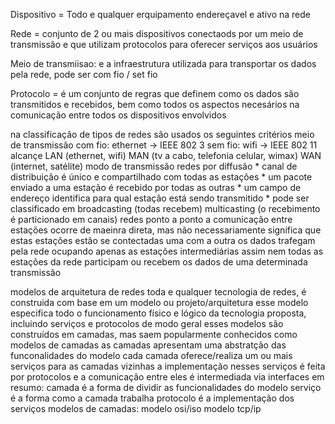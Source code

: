 
Dispositivo = Todo e qualquer erquipamento endereçavel e ativo na rede

Rede = conjunto de 2 ou mais dispositivos conectaods por um meio de transmissão e que utilizam protocolos para oferecer serviços aos usuários

Meio de transmiisao: e a infraestrutura utilizada para transportar os dados pela rede, pode ser com fio / set fio

Protocolo = é um conjunto de regras que definem como os dados são transmitidos e recebidos, bem como todos os aspectos necesários na comunicação entre todos os dispositivos envolvidos

na classificação de tipos de redes são usados os seguintes critérios
    meio de transmissão
        com fio: ethernet -> IEEE 802 3
        sem fio: wifi -> IEEE 802 11
    alcançe
        LAN (ethernet, wifi)
        MAN (tv a cabo, telefonia celular, wimax)
        WAN (internet, satélite)
    modo de transmissão
        redes por diffusão
            * canal de distribuição é único e compartilhado com todas as estações
            * um pacote enviado a uma estação é recebido por todas as outras
            * um campo de endereço identifica para qual estação está sendo transmitido
            * pode ser classificado em
            broadcasting (todas recebem)
            multicasting (o recebimento é particionado em canais)
        redes ponto a ponto
            a comunicação entre estações ocorre de maeinra direta, mas não necessariamente significa que estas estações estão se contectadas uma com a outra
            os dados trafegam pela rede ocupando apenas as estações intermediárias
            assim nem todas as estações da rede participam ou recebem os dados de uma determinada transmissão

modelos de arquitetura de redes
    toda e qualquer tecnologia de redes, é construida com base em um modelo ou projeto/arquitetura
    esse modelo especifica todo o funcionamento físico e lógico da tecnologia proposta, incluindo serviços e protocolos
    de modo geral esses modelos são construídos em camadas, mas saem popularmente conhecidos como modelos de camadas
    as camadas apresentam uma abstratção das funconalidades do modelo
    cada camada oferece/realiza um ou mais serviços para as camadas vizinhas
    a implementação nesses serviços é feita por protocolos
    e a comunicação entre eles é intermediada via interfaces
    em resumo:
        camada é a forma de dividir as funcionalidades do modelo
        serviço é a forma como a camada trabalha
        protocolo é a implementação dos serviços
    modelos de camadas:
    modelo osi/iso
    modelo tcp/ip
